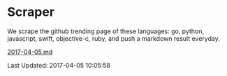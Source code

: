# Scraper

We scrape the github trending page of these languages: go, python, javascript, swift, objective-c, ruby, and push a markdown result everyday.

[2017-04-05.md](https://github.com/henson/Scraper/blob/master/2017-04-05.md)

Last Updated: 2017-04-05 10:05:58